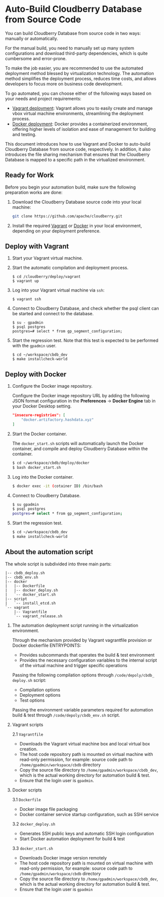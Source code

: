 # Auto-Build Cloudberry Database from Source Code

You can build Cloudberry Database from source code in two ways: manually or automatically.

For the manual build, you need to manually set up many system configurations and download third-party dependencies, which is quite cumbersome and error-prone.

To make the job easier, you are recommended to use the automated deployment method blessed by virtualization technology. The automation method simplifies the deployment process, reduces time costs, and allows developers to focus more on business code development.

To go automated, you can choose either of the following ways based on your needs and project requirements:

- [Vagrant deployment](#deploy-with-vagrant): Vagrant allows you to easily create and manage vbox virtual machine environments, streamlining the deployment process.
- [Docker deployment](#deploy-with-docker): Docker provides a containerized environment, offering higher levels of isolation and ease of management for building and testing.

This document introduces how to use Vagrant and Docker to auto-build Cloudberry Database from source code, respectively. In addition, it also introduces the file sharing mechanism that ensures that the Cloudberry Database is mapped to a specific path in the virtualized environment.

## Ready for Work

Before you begin your automation build, make sure the following preparation works are done:

1. Download the Cloudberry Database source code into your local machine:

    ```bash
    git clone https://github.com/apache/cloudberry.git
    ```

2. Install the required [Vagrant](https://developer.hashicorp.com/vagrant/docs/installation) or [Docker](https://docs.docker.com/desktop/install/mac-install/) in your local environment, depending on your deployment preference.


## Deploy with Vagrant

1. Start your Vagrant virtual machine.
2. Start the automatic compilation and deployment process.

    ```
    $ cd /cloudberry/deploy/vagrant
    $ vagrant up
    ```

3. Log into your Vagrant virtual machine via `ssh`:

    ```
    $ vagrant ssh
    ```

4. Connect to Cloudberry Database, and check whether the psql client can be started and connect to the database.

    ```
    $ su - gpadmin 
    $ psql postgres
    postgres=# select * from gp_segment_configuration;
    ```

5. Start the regression test. Note that this test is expected to be performed with the `gpadmin` user.

    ```
    $ cd ~/workspace/cbdb_dev
    $ make installcheck-world
    ```

## Deploy with Docker

1. Configure the Docker image repository.  

   Configure the Docker image repository URL by adding the following JSON format configuration in the **Preferences** -\> **Docker Engine** tab in your Docker Desktop setting.

    ```json
    "insecure-registries": [
        "docker.artifactory.hashdata.xyz"
    ]
    ```

2. Start the Docker container.

   The `docker_start.sh` scripts will automatically launch the Docker container, and compile and deploy Cloudberry Database within the container.

    ```bash
    $ cd ~/workspace/cbdb/deploy/docker
    $ bash docker_start.sh
    ```

3. Log into the Docker container.

    ```bash
    $ docker exec -it (cotainer ID) /bin/bash
    ```

4. Connect to Cloudberry Database.

    ```bash
    $ su gpadmin
    $ psql postgres
    postgres=# select * from gp_segment_configuration;
    ```    

5. Start the regression test.

    ```bash
    $ cd ~/workspace/cbdb_dev
    $ make installcheck-world
    ```

## About the automation script

The whole script is subdivided into three main parts:

```
|-- cbdb_deploy.sh
|-- cbdb_env.sh
|-- docker
|   |-- Dockerfile
|   |-- docker_deploy.sh
|   `-- docker_start.sh
|-- script
|   `-- install_etcd.sh
`-- vagrant
    |-- Vagrantfile
    `-- vagrant_release.sh
```

1. The automation deployment script running in the virtualization environment.

   Through the mechanism provided by Vagrant vagrantfile provision or Docker dockerfile ENTRYPOINTS:

    * Provides subcommands that operates the build & test environment
    * Provides the necessary configuration variables to the internal script of the virtual machine and trigger specific operations

   Passing the following compilation options through `/code/depoly/cbdb_ deploy.sh` script:

    * Compilation options
    * Deployment options
    * Test options

   Passing the environment variable parameters required for automation build & test through `/code/depoly/cbdb_env.sh` script.

2. Vagrant scripts

   2.1 `Vagrantfile`

    * Downloads the Vagrant virtual machine box and local virtual box creation.
    * The host code repository path is mounted on virtual machine with read-only permission, for example: source code path to `/home/gpadmin/workspace/cbdb` directory
    * Copy the source file directory to `/home/gpadmin/workspace/cbdb_dev`, which is the actual working directory for automation build & test.
    * Ensure that the login user is `gpadmin`.



3. Docker scripts

   3.1 `Dockerfile`

    * Docker image file packaging
    * Docker container service startup configuration, such as SSH service

   3.2 `docker_deploy.sh`

    * Generates SSH public keys and automatic SSH login configuration
    * Start Docker automation deployment for build & test

   3.3 `docker_start.sh`

    * Downloads Docker image version remotely
    * The host code repository path is mounted on virtual machine with read-only permission, for example: source code path to `/home/gpadmin/workspace/cbdb` directory
    * Copy the source file directory to `/home/gpadmin/workspace/cbdb_dev`, which is the actual working directory for automation build & test.
    * Ensure that the login user is `gpadmin`

